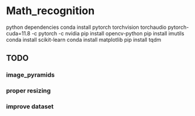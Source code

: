 # Math_recognition
 
 python dependencies
    conda install pytorch torchvision torchaudio pytorch-cuda=11.8 -c pytorch -c nvidia
    pip install opencv-python
    pip install imutils
    conda install scikit-learn
    conda install matplotlib
    pip install tqdm

## TODO
### image_pyramids
### proper resizing
### improve dataset

